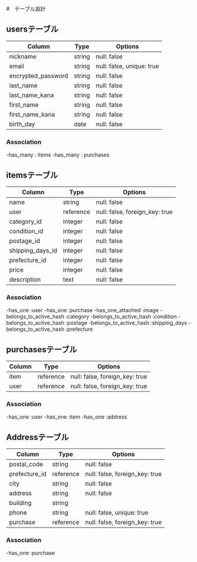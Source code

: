 #　テーブル設計

## usersテーブル
| Column             | Type   | Options                   |
| ------------------ | ------ | ------------------------- |
| nickname           | string | null: false               |
| email              | string | null: false, unique: true |
| encrypted_password | string | null: false               |
| last_name          | string | null: false               |
| last_name_kana     | string | null: false               |
| first_name         | string | null: false               |
| first_name_kana    | string | null: false               |
| birth_day          | date   | null: false               |

### Association

-has_many : items
-has_many : purchases

## itemsテーブル

| Column           | Type      | Options                        |
| ---------------- | --------- | ------------------------------ |
| name             | string    | null: false                    |
| user             | reference | null: false, foreign_key: true |
| category_id      | integer   | null: false                    |
| condition_id     | integer   | null: false                    |
| postage_id       | integer   | null: false                    |
| shipping_days_id | integer   | null: false                    |
| prefecture_id    | integer   | null: false                    |
| price            | integer   | null: false                    |
| description      | text      | null: false                    |

### Association

-has_one :user
-has_one :purchase
-has_one_attached :image
-belongs_to_active_hash :category
-belongs_to_active_hash :condition
-belongs_to_active_hash :postage
-belongs_to_active_hash :shipping_days
-belongs_to_active_hash :prefecture

## purchasesテーブル

| Column           | Type      | Options                        |
| ---------------- | --------- | ------------------------------ |
| item             | reference | null: false, foreign_key: true |
| user             | reference | null: false, foreign_key: true |

### Association

-has_one :user
-has_one :item
-has_one :address

## Addressテーブル
| Column           | Type      | Options                        |
| ---------------- | --------- | ------------------------------ |
| postal_code      | string    | null: false                    |
| prefecture_id    | reference | null: false, foreign_key: true |
| city             | string    | null: false                    |
| address          | string    | null: false                    |
| building         | string    |                                |
| phone            | string    | null: false, unique: true      |
| purchase         | reference | null: false, foreign_key: true |

### Association

-has_one :purchase